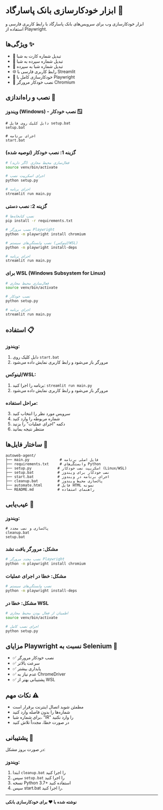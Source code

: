 # ابزار خودکارسازی بانک پاسارگاد 🏦

ابزار خودکارسازی وب برای سرویس‌های بانک پاسارگاد با رابط کاربری فارسی و استفاده از Playwright.

## ویژگی‌ها ✨

- 🔄 تبدیل شماره کارت به شبا
- 🔄 تبدیل شماره سپرده به شبا  
- 🔄 تبدیل شماره شبا به سپرده
- 🌐 رابط کاربری فارسی با Streamlit
- 🤖 خودکارسازی کامل با Playwright
- 🔧 نصب خودکار مرورگر Chromium

## نصب و راه‌اندازی 🚀

### ویندوز (Windows) - نصب خودکار 🪟
```batch
# دابل کلیک روی فایل setup.bat
setup.bat

# اجرای برنامه
start.bat
```

### گزینه 1: نصب خودکار (توصیه شده)
```bash
# فعال‌سازی محیط مجازی (اگر دارید)
source venv/bin/activate

# اجرای اسکریپت نصب
python setup.py

# اجرای برنامه
streamlit run main.py
```

### گزینه 2: نصب دستی
```bash
# نصب کتابخانه‌ها
pip install -r requirements.txt

# نصب مرورگر Playwright
python -m playwright install chromium

# نصب وابستگی‌های سیستم (لینوکس/WSL)
python -m playwright install-deps

# اجرای برنامه
streamlit run main.py
```

### برای WSL (Windows Subsystem for Linux)
```bash
# فعال‌سازی محیط مجازی
source venv/bin/activate

# نصب خودکار
python setup.py

# اجرای برنامه
streamlit run main.py
```

## استفاده 📋

### ویندوز:
1. دابل کلیک روی `start.bat`
2. مرورگر باز می‌شود و رابط کاربری نمایش داده می‌شود

### لینوکس/WSL:
1. برنامه را اجرا کنید: `streamlit run main.py`
2. مرورگر باز می‌شود و رابط کاربری نمایش داده می‌شود

### مراحل استفاده:
3. سرویس مورد نظر را انتخاب کنید
4. شماره مربوطه را وارد کنید
5. دکمه "اجرای عملیات" را بزنید
6. منتظر نتیجه بمانید

## ساختار فایل‌ها 📁

```
autoweb-agent/
├── main.py              # فایل اصلی برنامه
├── requirements.txt     # وابستگی‌های Python
├── setup.py            # اسکریپت نصب خودکار (Linux/WSL)
├── setup.bat           # نصب خودکار برای ویندوز
├── start.bat           # اجرای برنامه در ویندوز
├── cleanup.bat         # پاک‌سازی محیط ویندوز
├── automate.html       # فایل HTML نمونه
└── README.md           # راهنمای استفاده
```

## عیب‌یابی 🔧

### ویندوز:
```batch
# پاک‌سازی و نصب مجدد
cleanup.bat
setup.bat
```

### مشکل: مرورگر یافت نشد
```bash
# نصب مجدد مرورگر Playwright
python -m playwright install chromium
```

### مشکل: خطا در اجرای عملیات
```bash
# نصب وابستگی‌های سیستم
python -m playwright install-deps
```

### مشکل: خطا در WSL
```bash
# اطمینان از فعال بودن محیط مجازی
source venv/bin/activate

# اجرای نصب کامل
python setup.py
```

## مزایای Playwright نسبت به Selenium 🎯

- ✅ نصب خودکار مرورگر
- ✅ سرعت بالاتر
- ✅ پایداری بیشتر
- ✅ عدم نیاز به ChromeDriver
- ✅ پشتیبانی بهتر از WSL

## نکات مهم ⚠️

- مطمئن شوید اتصال اینترنت برقرار است
- شماره‌ها را بدون فاصله وارد کنید
- برای شماره شبا، "IR" را وارد نکنید
- در صورت خطا، مجدداً تلاش کنید

## پشتیبانی 💬

در صورت بروز مشکل:

### ویندوز:
1. ابتدا `cleanup.bat` را اجرا کنید
2. سپس `setup.bat` را اجرا کنید
3. نسخه Python 3.7+ استفاده کنید
4. سپس start.bat را اجرا کنید.

---

**نوشته شده با ❤️ برای خودکارسازی بانکی** 